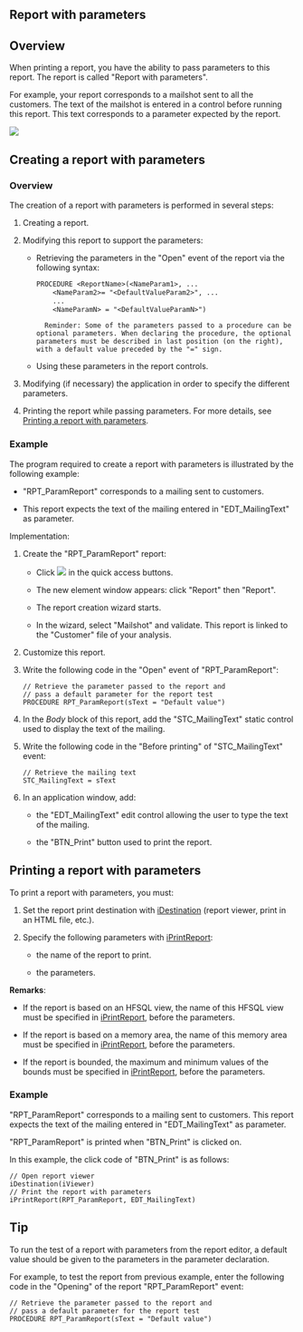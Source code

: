 


## Report with parameters
			



<a name="NOTE1"></a>
<a name="NOTE1_1"></a>


## Overview
<a name="overview_ELTTEXTE000239"></a>
<a name="Report_Param"></a>
When printing a report, you have the ability to pass parameters to this report. The report is called "Report with parameters".

For example, your report corresponds to a mailshot sent to all the customers. The text of the mailshot is entered in a control before running this report. This text corresponds to a parameter expected by the report.

![](https://doc.pcsoft.fr/en-US/images/image.awp?langid=3&name=etatParametre.gif&type=thumb)




<a name="NOTE2"></a>
<a name="NOTE2_1"></a>


## Creating a report with parameters
<a name="creating_report_with_parameters_ELTTEXTE000263"></a>


### Overview
<a name="overview_ELTPARAGRAPHE000037"></a>

The creation of a report with parameters is performed in several steps:

1. Creating a report.

2. Modifying this report to support the parameters:

	- Retrieving the parameters in the "Open" event of the report via the following syntax:
			
		```txt
		PROCEDURE <ReportName>(<NameParam1>, ...
			<NameParam2>= "<DefaultValueParam2>", ...
			...
			<NameParamN> = "<DefaultValueParamN>")
		```

			Reminder: Some of the parameters passed to a procedure can be optional parameters. When declaring the procedure, the optional parameters must be described in last position (on the right), with a default value preceded by the "=" sign. 

	- Using these parameters in the report controls.




3. Modifying (if necessary) the application in order to specify the different parameters.

4. Printing the report while passing parameters. For more details, see [Printing a report with parameters](#NOTE3_1).



<a name="NOTE2_2"></a>


### Example
<a name="example_ELTPARAGRAPHE000068"></a>

The program required to create a report with parameters is illustrated by the following example:

- "RPT_ParamReport" corresponds to a mailing sent to customers. 

- This report expects the text of the mailing entered in "EDT_MailingText" as parameter.




Implementation:

1. Create the "RPT_ParamReport" report: 

	- Click ![](https://doc.pcsoft.fr/en-US/images/image.awp?langid=3&name=ico_nouveau.gif)
 in the quick access buttons. 

	- The new element window appears: click "Report" then "Report".

	- The report creation wizard starts. 

	- In the wizard, select "Mailshot" and validate. 
			This report is linked to the "Customer" file of your analysis. 




2. Customize this report.

3. Write the following code in the "Open" event of "RPT_ParamReport": 
	
	```wl
	// Retrieve the parameter passed to the report and
	// pass a default parameter for the report test
	PROCEDURE RPT_ParamReport(sText = "Default value")
	```


4. In the *Body* block of this report, add the "STC_MailingText" static control used to display the text of the mailing.

5. Write the following code in the "Before printing" of "STC_MailingText" event:
	
	```wl
	// Retrieve the mailing text
	STC_MailingText = sText
	```


6. In an application window, add:

	- the "EDT_MailingText" edit control allowing the user to type the text of the mailing.

	- the "BTN_Print" button used to print the report.







<a name="NOTE3"></a>
<a name="NOTE3_1"></a>


## Printing a report with parameters
<a name="printing_report_with_parameters_ELTTEXTE000293"></a>
To print a report with parameters, you must: 

1. Set the report print destination with [iDestination](../WDLang5/3046074.md) (report viewer, print in an HTML file, etc.).

2. Specify the following parameters with [iPrintReport](../WDLang5/3046032.md):

	- the name of the report to print.

	- the parameters.







**Remarks**:

- If the report is based on an HFSQL view, the name of this HFSQL view must be specified in [iPrintReport](../WDLang5/3046032.md), before the parameters. 

- If the report is based on a memory area, the name of this memory area must be specified in [iPrintReport](../WDLang5/3046032.md), before the parameters. 

- If the report is bounded, the maximum and minimum values of the bounds must be specified in [iPrintReport](../WDLang5/3046032.md), before the parameters. 



<a name="NOTE3_2"></a>


### Example
<a name="example_ELTPARAGRAPHE000172"></a>

"RPT_ParamReport" corresponds to a mailing sent to customers. This report expects the text of the mailing entered in "EDT_MailingText" as parameter.

"RPT_ParamReport" is printed when "BTN_Print" is clicked on.

In this example, the click code of "BTN_Print" is as follows:


```wl
// Open report viewer
iDestination(iViewer)
// Print the report with parameters
iPrintReport(RPT_ParamReport, EDT_MailingText)
```

<a name="NOTE4"></a>
<a name="NOTE4_1"></a>


## Tip
<a name="tip_ELTTEXTE000329"></a>
<a name="ReportParam_Test"></a>
To run the test of a report with parameters from the report editor, a default value should be given to the parameters in the parameter declaration.

For example, to test the report from previous example, enter the following code in the "Opening" of the report "RPT_ParamReport" event:


```wl
// Retrieve the parameter passed to the report and
// pass a default parameter for the report test
PROCEDURE RPT_ParamReport(sText = "Default value")
```




